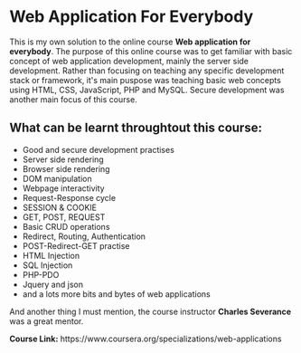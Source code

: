 <h1>Web Application For Everybody</h1>
<p>This is my own solution to the online course <strong>Web application for everybody</strong>. The purpose of this online course was to get familiar with basic concept of web application development, mainly the server side development. Rather than focusing on teaching any specific development stack or framework, it's main puspose was teaching basic web concepts using HTML, CSS, JavaScript, PHP and MySQL. Secure development was another main focus of this course.</p>

<h2>What can be learnt throughtout this course:</h2>
<ul>
<li>Good and secure development practises</li>
<li>Server side rendering</li>
<li>Browser side rendering</li>
<li>DOM manipulation</li>
<li>Webpage interactivity</li>
<li>Request-Response cycle</li>
<li>SESSION & COOKIE</li>
<li>GET, POST, REQUEST</li>
<li>Basic CRUD operations</li>
<li>Redirect, Routing, Authentication</li>
<li>POST-Redirect-GET practise</li>
<li>HTML Injection</li>
<li>SQL Injection</>
<li>PHP-PDO</li>
<li>Jquery and json</li>
<li>and a lots more bits and bytes of web applications</li>
</ul>
<p>And another thing I must mention, the course instructor <strong>Charles Severance</strong> was a great mentor.</p>
<p><strong>Course Link:</strong> https://www.coursera.org/specializations/web-applications </p>
